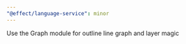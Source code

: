 ```yaml
---
"@effect/language-service": minor
---
```


Use the Graph module for outline line graph and layer magic
